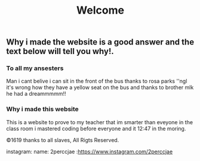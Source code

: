 <!Long live the slaves L>
<!-- THE DOCTYPE tells the browser what type of webpage to render, the doctype used in this website is HTML5 which is the most recent HTML. -->
<html lang="en-US">
<head>
	<meta charset="UTF-8">
	<title>Jay's world</title>
	<!-- THE TITLE element is the name of the page, it is also visible in the browser tab. Its always good practice to give each page an appropriate title. -->
	<meta name="description" content="A sample website, nothin fancy">
      <meta http-equiv="author" content="Francisco Campos Arias">
      <meta name="keywords" content="html, css, web, design, sample, practice">
      <!-- These are META TAGS, they're used to describe the website, this information is read mainly by search engines like GOOGLE, YAHOO, ETC... -->	
	<link rel="stylesheet" href="style.css">
	<script src="http://localhost:8080/target/target-script-min.js#anonymous"></script>
</head>
<body>
	<div class="container">
<!-- THIS ACTUAL CONTENT BEGINS HERE...this is called a comment. which can only be seen when viewing the source code. This text CANNOT be seen by the browser. Its helpful when you need to place notes, comments or reminders in your code -->
	<header>
		<div class="header">
			<h1>Welcome</h1>
		</div>
	</header>
	<!-- END HEADER | the header element in new to HTML5 -->
		<div class="main">
			<h2>Why i made the website is a good answer and the text below will tell you why!.</h2>
		</div>
		<div class="feature">
			<h3>To all my ansesters</h3>
			<p> Man i cant belive i can sit in the front of the bus thanks to rosa parks ''ngl it's wrong how they have a yellow seat on the bus and thanks to brother mlk he had a dreammmmm!!</p>
			<!-- LOREM IPSUM is universally used. Lorem ipsum is dummy text, it does't really mean anything. Its used to fill space or for mockups. -->
		</div>
		<div class="feature">
			<h3>Why i made this website</h3>
			<p>This is a website to prove to my teacher that im smarter than eveyone in the class room i mastered coding before everyone and it 12:47 in the moring.</p>
		</div>
	<footer>
		&copy;1619 thanks to all slaves, All Rigts Reserved.
	</footer>
	<!-- END FOOTER | the footer element is also new to HTML5 -->
	</div>
</body>
</html>





instagram:
  name: 2perccjae
 :https://www.instagram.com/2perccjae
